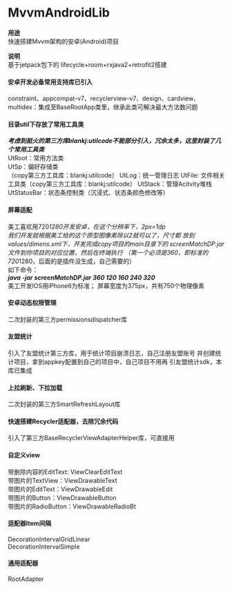 # MvvmAndroidLib

**用途**<br/>
快速搭建Mvvm架构的安卓(Android)项目<br/>

**说明**<br/>
基于jetpack包下的 lifecycle+room+rxjava2+retrofit2搭建

#### 安卓开发必备常用支持库已引入
constraint、appcompat-v7、recyclerview-v7、design、cardview、
multidex：集成至BaseRootApp类里，继承此类可解决最大方法数问题

####  目录util下存放了常用工具类
***考虑到挺火的第三方库blankj:utilcode不能部分引入，冗余太多，这里封装了几个常用工具类*** <br/>
UtRoot：常用方法类<br/>
UtSp：偏好存储类<br/>（copy第三方工具库：blankj:utilcode）
UtLog：统一管理日志
UtFile: 文件相关工具类（copy第三方工具库：blankj:utilcode）
UtStack：管理Acitvity堆栈
UtStatusBar：状态条控制类（沉浸式、状态条颜色修改等）

#### 屏幕适配
美工喜欢用720*1280开发安卓，在这个分辨率下，2px=1dp <br/>
我们开发就根据美工给的这个原型图像素除以2就可以了，尺寸都
放到values/dimens.xml下，开发完成copy项目的main目录下的
screenMatchDP.jar文件到你项目的对应位置，然后在终端执行
（第一个必须是360，即标准的720*1280，后面的是插件没生成，自己需要的）
<br/>
如下命令：<br/>
***java -jar screenMatchDP.jar 360 120 160 240 320***
<br/>
美工开发IOS用iPhone6为标准； 屏幕宽度为375px，共有750个物理像素

#### 安卓动态权限管理
二次封装的第三方permissionsdispatcher库

#### 友盟统计
引入了友盟统计第三方库，用于统计项目崩溃日志，自己注册友盟账号
并创建统计项目，拿到appkey配置到自己的项目中，自己项目不用再
引友盟统计sdk，本库已集成

#### 上拉刷新、下拉加载
二次封装的第三方SmartRefreshLayout库

#### 快速搭建Recycler适配器，去除冗余代码
引入了第三方BaseRecyclerViewAdapterHelper库，可直接用

#### 自定义view
带删除内容的EditText: ViewClearEditText<br/>
带图片的TextView：ViewDrawableText <br/>
带图片的EditText：ViewDrawableEdit <br/>
带图片的Button：ViewDrawableButton <br/>
带图片的RadioButton：ViewDrawableRadioBt <br/>

#### 适配器Item间隔
DecorationIntervalGridLinear <br/>
DecorationIntervalSimple

#### 通用适配器
RootAdapter